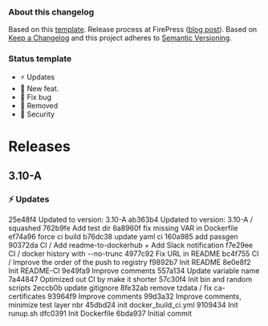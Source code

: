 ### About this changelog

Based on this [template](https://gist.github.com/pascalandy/af709db02d3fe132a3e6f1c11b934fe4). Release process at FirePress ([blog post](https://firepress.org/en/software-and-ghost-updates/)). Based on [Keep a Changelog](https://keepachangelog.com/en/1.0.0/) and this project adheres to [Semantic Versioning](https://semver.org/spec/v2.0.0.html).

### Status template

- ⚡️ Updates
- 🚀 New feat.
- 🐛 Fix bug
- 🛑 Removed
- 🔑 Security

# Releases

## 3.10-A
### ⚡️ Updates
25e48f4 Updated to version: 3.10-A
ab363b4 Updated to version: 3.10-A / squashed
762b9fe Add test dir
6a8960f fix missing VAR in Dockerfile
ef74a96 force ci build
b76dc38 update yaml ci
160a985 add passgen
90372da CI / Add readme-to-dockerhub + Add Slack notification
f7e29ee CI / docker history with --no-trunc
4977c92 Fix URL in README
bc4f755 CI / Improve the order of the push to registry
f9892b7 Init README
8e0e8f2 Init README-CI
9e49fa9 Improve comments
557a134 Update variable name
7a44847 Optimized out CI by make it shorter
57c30f4 Init bin and random scripts
2eccb0b update gitignore
8fe32ab remove tzdata / fix ca-certificates
93964f9 Improve comments
99d3a32 Improve comments, minimize test layer nbr
45dbd24 init docker_build_ci.yml
9109434 Init runup.sh
dfc0391 Init Dockerfile
6bda937 Initial commit

